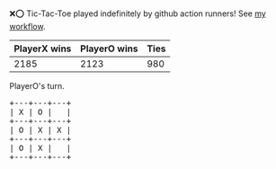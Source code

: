 :x::o: Tic-Tac-Toe played indefinitely by github action runners! See [my workflow](.github/workflows/play.yaml).

|PlayerX wins|PlayerO wins|Ties|
|-|-|-|
|2185|2123|980|

PlayerO's turn.

<pre>
+---+---+---+
| X | O |   |
+---+---+---+
| O | X | X |
+---+---+---+
| O | X |   |
+---+---+---+
</pre>
